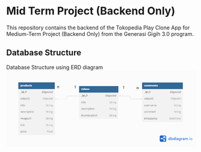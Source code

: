 # Mid Term Project (Backend Only)
This repository contains the backend of the Tokopedia Play Clone App for Medium-Term Project (Backend Only) from the Generasi Gigih 3.0 program.

## Database Structure
Database Structure using ERD diagram
![alt text](https://github.com/ddiox/gigih-midterm-project/blob/main/docs/database%20structure.png?raw=true)
